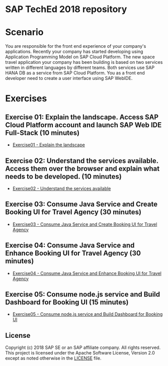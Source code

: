 # SAP TechEd 2018 repository

# Scenario
You are responsible for the front end experience of your company's applications. Recently your company has started developing using Application Programming Model on SAP Cloud Platform. The new space travel application your company has been building is based on two services written in different languages by different teams. Both services use SAP HANA DB as a service from SAP Cloud Platform. You as a front end developer need to create a user interface using SAP WebIDE.

# Exercises

## Exercise 01: Explain the landscape. Access SAP Cloud Platform account and launch SAP Web IDE Full-Stack (10 minutes)

- [Exercise01 - Explain the landscape](Exercise01/Exercise01.md)

## Exercise 02: Understand the services available. Access them over the browser and explain what needs to be developed. (10 minutes)

- [Exercise02 - Understand the services available](Exercise02/Exercise02.md)

## Exercise 03: Consume Java Service and Create Booking UI for Travel Agency (30 minutes)

- [Exercise03 - Consume Java Service and Create Booking UI for Travel Agency](Exercise03/Exercise03.md)

## Exercise 04: Consume Java Service and Enhance Booking UI for Travel Agency (30 minutes)

- [Exercise04 - Consume Java Service and Enhance Booking UI for Travel Agency](Exercise04/Exercise04.md)

## Exercise 05: Consume node.js service and Build Dashboard for Booking UI (15 minutes)

- [Exercise05 - Consume node.js service and Build Dashboard for Booking UI](Exercise05/Exercise05.md)

## License

Copyright (c) 2018 SAP SE or an SAP affiliate company. All rights reserved.
This project is licensed under the Apache Software License, Version 2.0 except as noted otherwise in the [LICENSE](LICENSE) file.

